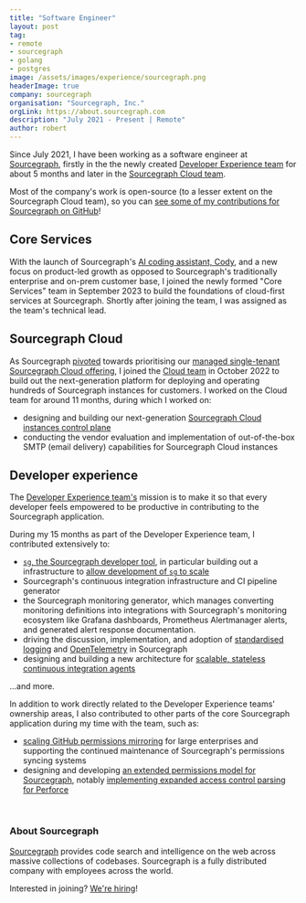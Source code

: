 ```yaml
---
title: "Software Engineer"
layout: post
tag:
- remote
- sourcegraph
- golang
- postgres
image: /assets/images/experience/sourcegraph.png
headerImage: true
company: sourcegraph
organisation: "Sourcegraph, Inc."
orgLink: https://about.sourcegraph.com
description: "July 2021 - Present | Remote"
author: robert
---
```


Since July 2021, I have been working as a software engineer at [Sourcegraph](#about-sourcegraph), firstly in the the newly created [Developer Experience team](#developer-experience) for about 5 months and later in the [Sourcegraph Cloud team](#sourcegraph-cloud).

Most of the company's work is open-source (to a lesser extent on the Sourcegraph Cloud team), so you can [see some of my contributions for Sourcegraph on GitHub](https://github.com/search?q=org%3Asourcegraph+author%3Abobheadxi+is%3Amerged+created%3A%3E2021-05-01&type=pullrequests&s=comments&o=desc)!

## Core Services

With the launch of Sourcegraph's [AI coding assistant, Cody](https://sourcegraph.com/cody), and a new focus on product-led growth as opposed to Sourcegraph's traditionally enterprise and on-prem customer base, I joined the newly formed "Core Services" team in September 2023 to build the foundations of cloud-first services at Sourcegraph. Shortly after joining the team, I was assigned as the team's technical lead.

## Sourcegraph Cloud

As Sourcegraph [pivoted](https://about.sourcegraph.com/blog/single-tenant-cloud) towards prioritising our [managed single-tenant Sourcegraph Cloud offering](https://docs.sourcegraph.com/cloud), I joined the [Cloud team](https://handbook.sourcegraph.com/departments/cloud/) in October 2022 to build out the next-generation platform for deploying and operating hundreds of Sourcegraph instances for customers. I worked on the Cloud team for around 11 months, during which I worked on:

- designing and building our next-generation [Sourcegraph Cloud instances control plane](../_posts/2024-8-23-multi-single-tenant.md)
- conducting the vendor evaluation and implementation of out-of-the-box SMTP (email delivery) capabilities for Sourcegraph Cloud instances

## Developer experience

The [Developer Experience team's](https://handbook.sourcegraph.com/departments/product-engineering/engineering/enablement/dev-experience) mission is to make it so that every developer feels empowered to be productive in contributing to the Sourcegraph application.

During my 15 months as part of the Developer Experience team, I contributed extensively to:

- [`sg`, the Sourcegraph developer tool](https://docs.sourcegraph.com/dev/background-information/sg), in particular building out a infrastructure to [allow development of `sg` to scale](../_posts/2022-10-10-investing-in-development-of-devx.md)
- Sourcegraph's continuous integration infrastructure and CI pipeline generator
- the Sourcegraph monitoring generator, which manages converting monitoring definitions into integrations with Sourcegraph's monitoring ecosystem like Grafana dashboards, Prometheus Alertmanager alerts, and generated alert response documentation.
- driving the discussion, implementation, and adoption of [standardised logging](https://github.com/sourcegraph/sourcegraph/pull/33956) and [OpenTelemetry](https://github.com/sourcegraph/sourcegraph/issues/39397) in Sourcegraph
- designing and building a new architecture for [scalable, stateless continuous integration agents](../_posts/2022-4-18-stateless-ci.md)

...and more.

In addition to work directly related to the Developer Experience teams' ownership areas, I also contributed to other parts of the core Sourcegraph application during my time with the team, such as:

- [scaling GitHub permissions mirroring](../_posts/2021-10-8-mirroring-github-permissions-at-scale.md) for large enterprises and supporting the continued maintenance of Sourcegraph's permissions syncing systems
- designing and developing [an extended permissions model for Sourcegraph](https://github.com/sourcegraph/sourcegraph/issues/27916), notably [implementing expanded access control parsing for Perforce](https://github.com/sourcegraph/sourcegraph/pull/26745)

<br />

### About Sourcegraph

[Sourcegraph](https://about.sourcegraph.com/about) provides code search and intelligence on the web across massive collections of codebases.
Sourcegraph is a fully distributed company with employees across the world.

Interested in joining? [We're hiring](https://about.sourcegraph.com/jobs/)!
